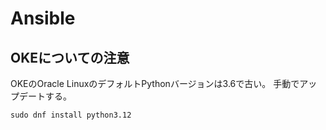 # Ansible

## OKEについての注意

OKEのOracle LinuxのデフォルトPythonバージョンは3.6で古い。
手動でアップデートする。

```shell
sudo dnf install python3.12
```
